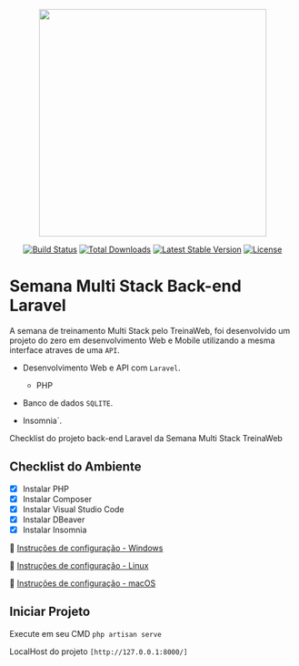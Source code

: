 <p align="center"><a href="https://laravel.com" target="_blank"><img src="https://raw.githubusercontent.com/laravel/art/master/logo-lockup/5%20SVG/2%20CMYK/1%20Full%20Color/laravel-logolockup-cmyk-red.svg" width="400"></a></p>

<p align="center">
<a href="https://travis-ci.org/laravel/framework"><img src="https://travis-ci.org/laravel/framework.svg" alt="Build Status"></a>
<a href="https://packagist.org/packages/laravel/framework"><img src="https://img.shields.io/packagist/dt/laravel/framework" alt="Total Downloads"></a>
<a href="https://packagist.org/packages/laravel/framework"><img src="https://img.shields.io/packagist/v/laravel/framework" alt="Latest Stable Version"></a>
<a href="https://packagist.org/packages/laravel/framework"><img src="https://img.shields.io/packagist/l/laravel/framework" alt="License"></a>
</p>



# Semana Multi Stack  Back-end Laravel

A semana de treinamento Multi Stack pelo TreinaWeb, foi desenvolvido um projeto do zero em desenvolvimento Web e Mobile utilizando a mesma interface atraves de uma `API`.

- Desenvolvimento Web e API com `Laravel`.
     - PHP
	 
 - Banco de dados `SQLITE`.
  - Insomnia`.
  
 Checklist do projeto back-end Laravel da Semana Multi Stack TreinaWeb
 ## Checklist do Ambiente

- [x]  Instalar PHP
- [x]  Instalar Composer
- [x]  Instalar Visual Studio Code
- [x]  Instalar DBeaver
- [x]  Instalar Insomnia

📎 [Instruções de configuração - Windows](https://www.treinaweb.com.br/blog/configurando-o-ambiente-de-desenvolvimento-php-laravel-no-windows)

📎 [Instruções de configuração - Linux](https://www.treinaweb.com.br/blog/configurando-o-ambiente-de-desenvolvimento-php-laravel-no-linux)

📎 [Instruções de configuração - macOS](https://www.treinaweb.com.br/blog/configurando-o-ambiente-de-desenvolvimento-php-laravel-no-macos)

## Iniciar Projeto

Execute em seu CMD
    `php artisan serve` 

LocalHost do projeto
`[http://127.0.0.1:8000/]`
